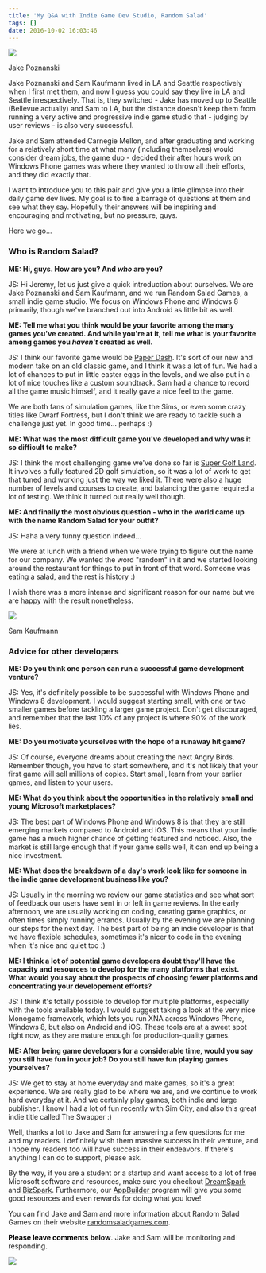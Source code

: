 ```yaml
---
title: 'My Q&A with Indie Game Dev Studio, Random Salad'
tags: []
date: 2016-10-02 16:03:46
---
```


![](http://codefoster.blob.core.windows.net/site/image/99b0072ff4094e4abbfafbeac177405d/randomsalad_01_1.jpg)

Jake Poznanski

Jake Poznanski and Sam Kaufmann lived in LA and Seattle respectively when I first met them, and now I guess you could say they live in LA and Seattle irrespectively. That is, they switched - Jake has moved up to Seattle (Bellevue actually) and Sam to LA, but the distance doesn&#39;t keep them from running a very active and progressive indie game studio that - judging by user reviews - is also very successful.

Jake and Sam attended Carnegie Mellon, and after graduating and working for a relatively short time at what many (including themselves) would consider dream jobs, the game duo - decided their after hours work on Windows Phone games was where they wanted to throw all their efforts, and they did exactly that.

I want to introduce you to this pair and give you a little glimpse into their daily game dev lives. My goal is to fire a barrage of questions at them and see what they say. Hopefully their answers will be inspiring and encouraging and motivating, but no pressure, guys.

Here we go...

### Who is Random Salad?

**ME: Hi, guys. How are you? And _who_ are you?**

JS: Hi Jeremy, let us just give a quick introduction about ourselves. We are Jake Poznanski and Sam Kaufmann, and we run Random Salad Games, a small indie game studio. We focus on Windows Phone and Windows 8 primarily, though we&#39;ve branched out into Android as little bit as well.

**ME: Tell me what you think would be your favorite among the many games you&#39;ve created. And while you&#39;re at it, tell me what is your favorite among games you _haven&#39;t_ created as well.**

JS: I think our favorite game would be [Paper Dash](http://www.windowsphone.com/en-us/store/app/paper-dash/f82d7a8e-afa0-4976-b6a1-9dc780b35bbd). It&#39;s sort of our new and modern take on an old classic game, and I think it was a lot of fun. We had a lot of chances to put in little easter eggs in the levels, and we also put in a lot of nice touches like a custom soundtrack. Sam had a chance to record all the game music himself, and it really gave a nice feel to the game.

We are both fans of simulation games, like the Sims, or even some crazy titles like Dwarf Fortress, but I don&#39;t think we are ready to tackle such a challenge just yet. In good time... perhaps :)

**ME: What was the most difficult game you&#39;ve developed and why was it so difficult to make?**

JS: I think the most challenging game we&#39;ve done so far is [Super Golf Land](http://www.windowsphone.com/en-us/store/app/super-golf-land/04c5d939-bf54-4347-aafb-93abacc44632). It involves a fully featured 2D golf simulation, so it was a lot of work to get that tuned and working just the way we liked it. There were also a huge number of levels and courses to create, and balancing the game required a lot of testing. We think it turned out really well though.

**ME: And finally the most obvious question - who in the world came up with the name Random Salad for your outfit?**

JS: Haha a very funny question indeed...

We were at lunch with a friend when we were trying to figure out the name for our company. We wanted the word &quot;random&quot; in it and we started looking around the restaurant for things to put in front of that word. Someone was eating a salad, and the rest is history :)

I wish there was a more intense and significant reason for our name but we are happy with the result nonetheless.

![](http://codefoster.blob.core.windows.net/site/image/0062117e8772425f8bb8eb1f57af7783/randomsalad_02_1.jpg)

Sam Kaufmann

### **Advice for other developers**

**ME: Do you think one person can run a successful game development venture?**

JS: Yes, it&#39;s definitely possible to be successful with Windows Phone and Windows 8 development. I would suggest starting small, with one or two smaller games before tackling a larger game project. Don&#39;t get discouraged, and remember that the last 10% of any project is where 90% of the work lies.

**ME: Do you motivate yourselves with the hope of a runaway hit game?**

JS: Of course, everyone dreams about creating the next Angry Birds. Remember though, you have to start somewhere, and it&#39;s not likely that your first game will sell millions of copies. Start small, learn from your earlier games, and listen to your users.

**ME: What do you think about the opportunities in the relatively small and young Microsoft marketplaces?**

JS: The best part of Windows Phone and Windows 8 is that they are still emerging markets compared to Android and iOS. This means that your indie game has a much higher chance of getting featured and noticed. Also, the market is still large enough that if your game sells well, it can end up being a nice investment.

**ME: What does the breakdown of a day&#39;s work look like for someone in the indie game development business like you?&nbsp;**

JS: Usually in the morning we review our game statistics and see what sort of feedback our users have sent in or left in game reviews. In the early afternoon, we are usually working on coding, creating game graphics, or often times simply running errands. Usually by the evening we are planning our steps for the next day. The best part of being an indie developer is that we have flexible schedules, sometimes it&#39;s nicer to code in the evening when it&#39;s nice and quiet too :)

**ME: I think a lot of potential game developers doubt they&#39;ll have the capacity and resources to develop for the many platforms that exist. What would you say about the prospects of choosing fewer platforms and concentrating your developement efforts?**

JS: I think it&#39;s totally possible to develop for multiple platforms, especially with the tools available today. I would suggest taking a look at the very nice Monogame framework, which lets you run XNA across Windows Phone, Windows 8, but also on Android and iOS. These tools are at a sweet spot right now, as they are mature enough for production-quality games.&nbsp;

**ME: After being game developers for a considerable time, would you say you still have fun in your job? Do you still have fun playing games yourselves?**

JS: We get to stay at home everyday and make games, so it&#39;s a great experience. We are really glad to be where we are, and we continue to work hard everyday at it. And we certainly play games, both indie and large publisher. I know I had a lot of fun recently with Sim City, and also this great indie title called The Swapper :)

Well, thanks a lot to Jake and Sam for answering a few questions for me and my readers. I definitely wish them massive success in their venture, and I hope my readers too will have success in their endeavors. If there&#39;s anything I can do to support, please ask.

By the way, if you are a student or a startup and want access to a lot of free Microsoft software and resources, make sure you checkout [DreamSpark ](http://aka.ms/4dreamspark)and [BizSpark](http://aka.ms/4bizspark). Furthermore, our [AppBuilder ](http://aka.ms/4appbuilder)program will give you some good resources and even rewards for doing what you love!

You can find Jake and Sam and more information about Random Salad Games on their website [randomsaladgames.com](http://www.randomsaladgames.com).

**<span style="color: rgb(0, 0, 0);">Please leave comments</span>** **below**. Jake and Sam will be monitoring and responding.

[![](http://codefoster.blob.core.windows.net/site/image/08a96741301547daa5bb0bd3f6dadb1a/randomsalad_03_1.png)](http://www.randomsaladgames.com)